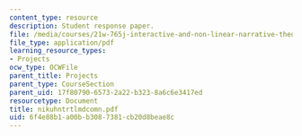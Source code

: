 ```yaml
---
content_type: resource
description: Student response paper.
file: /media/courses/21w-765j-interactive-and-non-linear-narrative-theory-and-practice-spring-2004/6f4e88b1a00bb3087381cb20d8beae8c_nikuhntrtlmdcomn.pdf
file_type: application/pdf
learning_resource_types:
- Projects
ocw_type: OCWFile
parent_title: Projects
parent_type: CourseSection
parent_uid: 17f80790-6573-2a22-b323-8a6c6e3417ed
resourcetype: Document
title: nikuhntrtlmdcomn.pdf
uid: 6f4e88b1-a00b-b308-7381-cb20d8beae8c
---
```


